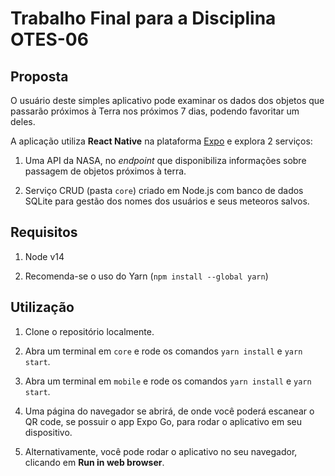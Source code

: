 # Trabalho Final para a Disciplina OTES-06

## Proposta

O usuário deste simples aplicativo pode examinar os dados dos objetos que passarão próximos à Terra nos próximos 7 dias, podendo favoritar um deles.

A aplicação utiliza **React Native** na plataforma [Expo](https://docs.expo.dev/) e explora 2 serviços:

1. Uma API da NASA, no *endpoint* que disponibiliza informações sobre passagem de objetos próximos à terra.

2. Serviço CRUD (pasta `core`) criado em Node.js com banco de dados SQLite para gestão dos nomes dos usuários e seus meteoros salvos.

## Requisitos

1. Node v14

3. Recomenda-se o uso do Yarn (`npm install --global yarn`)

## Utilização

1. Clone o repositório localmente.

2. Abra um terminal em `core` e rode os comandos `yarn install` e `yarn start`.

3. Abra um terminal em `mobile` e rode os comandos `yarn install` e `yarn start`.

4. Uma página do navegador se abrirá, de onde você poderá escanear o QR code, se possuir o app Expo Go, para rodar o aplicativo em seu dispositivo.

5. Alternativamente, você pode rodar o aplicativo no seu navegador, clicando em **Run in web browser**.
